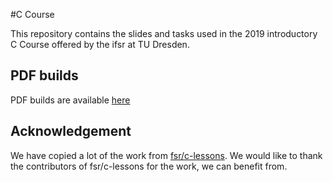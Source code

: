 #C Course

This repository contains the slides and tasks used in the 2019 introductory C
Course offered by the ifsr at TU Dresden.

## PDF builds
PDF builds are available [here](https://users.ifsr.de/~krebs/c-lessons/build)

## Acknowledgement
We have copied a lot of the work from [fsr/c-lessons](https://github.com/fsr/c-lessons).
We would like to thank the contributors of fsr/c-lessons for the work, we can benefit from.
